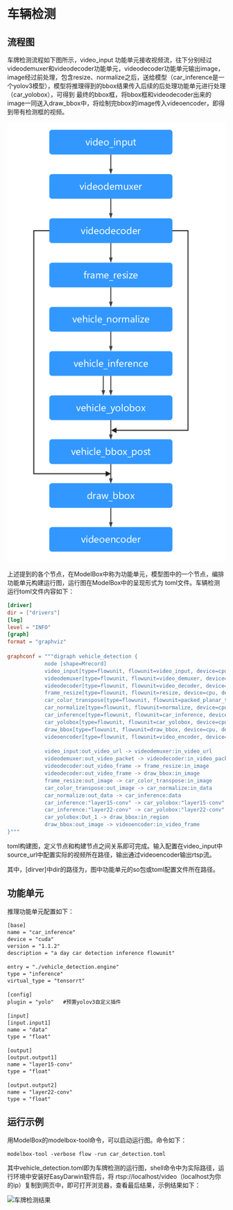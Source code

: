 # 车辆检测

## 流程图

车牌检测流程如下图所示，video_input 功能单元接收视频流，往下分别经过 videodemuxer和videodecoder功能单元，videodecoder功能单元输出image，image经过前处理，包含resize、normalize之后，送给模型（car_inference是一个yolov3模型），模型将推理得到的bbox结果传入后续的后处理功能单元进行处理（car_yolobox），可得到 最终的bbox框，将bbox框和videodecoder出来的image一同送入draw_bbox中，将绘制完bbox的image传入videoencoder，即得到带有检测框的视频。

![car-detect alt rect_w_400](../assets/images/figure/solution/car-detect-uml.png)

上述提到的各个节点，在ModelBox中称为功能单元，模型图中的一个节点，编排功能单元构建运行图，运行图在ModelBox中的呈现形式为 toml文件。车辆检测运行toml文件内容如下：

```toml
[driver]
dir = ["drivers"]
[log]
level = "INFO"
[graph]
format = "graphviz"

graphconf = """digraph vehicle_detection {
            node [shape=Mrecord]
            video_input[type=flowunit, flowunit=video_input, device=cpu, deviceid=0, source_url="@SOLUTION_VIDEO_DIR@/test_video_vehicle.mp4"]
            videodemuxer[type=flowunit, flowunit=video_demuxer, device=cpu, deviceid=0]
            videodecoder[type=flowunit, flowunit=video_decoder, device=cpu, deviceid=0, queue_size=16, batch_size=5, pix_fmt=rgb]
            frame_resize[type=flowunit, flowunit=resize, device=cpu, deviceid=0, queue_size=16, batch_size=5, interpolation=inter_nearest, image_height=480, image_width=800]
            car_color_transpose[type=flowunit, flowunit=packed_planar_transpose, device=cpu, deviceid=0, queue_size=16, batch=5]
            car_normalize[type=flowunit, flowunit=normalize, device=cpu, deviceid=0, queue_size=16, batch_size=5, standard_deviation_inverse="0.003921568627451, 0.003921568627451, 0.003921568627451"]
            car_inference[type=flowunit, flowunit=car_inference, device=cuda, deviceid=0, queue_size=16, batch_size=5]
            car_yolobox[type=flowunit, flowunit=car_yolobox, device=cpu, deviceid=0, queue_size=16, batch_size=5, image_height=1080, image_width=1920]
            draw_bbox[type=flowunit, flowunit=draw_bbox, device=cpu, deviceid=0, queue_size=16, batch_size=5]
            videoencoder[type=flowunit, flowunit=video_encoder, device=cpu, deviceid=0, queue_size=16, encoder=mpeg4, default_dest_url="rtsp://localhost/test"]

            video_input:out_video_url -> videodemuxer:in_video_url
            videodemuxer:out_video_packet -> videodecoder:in_video_packet
            videodecoder:out_video_frame -> frame_resize:in_image
            videodecoder:out_video_frame -> draw_bbox:in_image
            frame_resize:out_image -> car_color_transpose:in_image
            car_color_transpose:out_image -> car_normalize:in_data
            car_normalize:out_data -> car_inference:data
            car_inference:"layer15-conv" -> car_yolobox:"layer15-conv"
            car_inference:"layer22-conv" -> car_yolobox:"layer22-conv"
            car_yolobox:Out_1 -> draw_bbox:in_region
            draw_bbox:out_image -> videoencoder:in_video_frame
}"""
```

toml构建图，定义节点和构建节点之间关系即可完成。输入配置在video_input中source_url中配置实际的视频所在路径，输出通过videoencoder输出rtsp流。

其中，[dirver]中dir的路径为，图中功能单元的so包或toml配置文件所在路径。

## 功能单元
推理功能单元配置如下：

```shell
[base]
name = "car_inference"
device = "cuda"
version = "1.1.2"
description = "a day car detection inference flowunit"

entry = "./vehicle_detection.engine"
type = "inference"
virtual_type = "tensorrt"

[config]
plugin = "yolo"   #预置yolov3自定义插件

[input]
[input.input1]
name = "data"
type = "float"

[output]
[output.output1]
name = "layer15-conv"
type = "float"

[output.output2]
name = "layer22-conv"
type = "float"
```

## 运行示例

用ModelBox的modelbox-tool命令，可以启动运行图。命令如下：

```shell
modelbox-tool -verbose flow -run car_detection.toml
```

其中vehicle_detection.toml即为车牌检测的运行图，shell命令中为实际路径，运行环境中安装好EasyDarwin软件后，将 rtsp://localhost/video（localhost为你的ip）复制到网页中，即可打开浏览器，查看最后结果，示例结果如下：

![车牌检测结果](../assets/images/figure/solution/car-detect-result.png)
